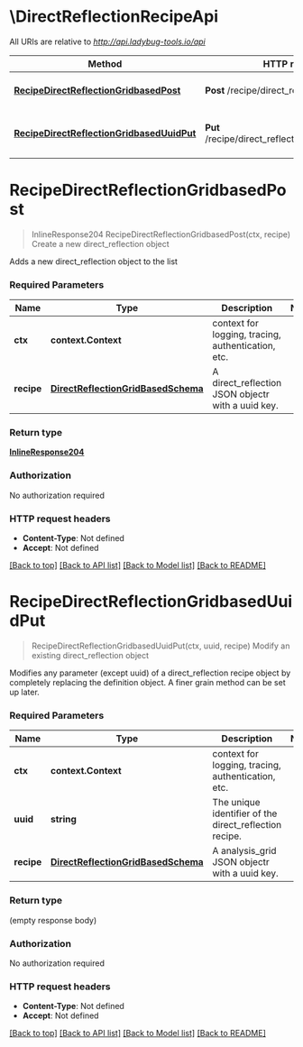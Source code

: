 # \DirectReflectionRecipeApi

All URIs are relative to *http://api.ladybug-tools.io/api*

Method | HTTP request | Description
------------- | ------------- | -------------
[**RecipeDirectReflectionGridbasedPost**](DirectReflectionRecipeApi.md#RecipeDirectReflectionGridbasedPost) | **Post** /recipe/direct_reflection/gridbased | Create a new direct_reflection object
[**RecipeDirectReflectionGridbasedUuidPut**](DirectReflectionRecipeApi.md#RecipeDirectReflectionGridbasedUuidPut) | **Put** /recipe/direct_reflection/gridbased/{uuid} | Modify an existing direct_reflection object


# **RecipeDirectReflectionGridbasedPost**
> InlineResponse204 RecipeDirectReflectionGridbasedPost(ctx, recipe)
Create a new direct_reflection object

Adds a new direct_reflection object to the list

### Required Parameters

Name | Type | Description  | Notes
------------- | ------------- | ------------- | -------------
 **ctx** | **context.Context** | context for logging, tracing, authentication, etc.
  **recipe** | [**DirectReflectionGridBasedSchema**](DirectReflectionGridBasedSchema.md)| A direct_reflection JSON objectr with a uuid key. | 

### Return type

[**InlineResponse204**](inline_response_204.md)

### Authorization

No authorization required

### HTTP request headers

 - **Content-Type**: Not defined
 - **Accept**: Not defined

[[Back to top]](#) [[Back to API list]](../README.md#documentation-for-api-endpoints) [[Back to Model list]](../README.md#documentation-for-models) [[Back to README]](../README.md)

# **RecipeDirectReflectionGridbasedUuidPut**
> RecipeDirectReflectionGridbasedUuidPut(ctx, uuid, recipe)
Modify an existing direct_reflection object

Modifies any parameter (except uuid) of a direct_reflection recipe object by completely replacing the definition object. A finer grain method can be set up later.

### Required Parameters

Name | Type | Description  | Notes
------------- | ------------- | ------------- | -------------
 **ctx** | **context.Context** | context for logging, tracing, authentication, etc.
  **uuid** | **string**| The unique identifier of the direct_reflection recipe. | 
  **recipe** | [**DirectReflectionGridBasedSchema**](DirectReflectionGridBasedSchema.md)| A analysis_grid JSON objectr with a uuid key. | 

### Return type

 (empty response body)

### Authorization

No authorization required

### HTTP request headers

 - **Content-Type**: Not defined
 - **Accept**: Not defined

[[Back to top]](#) [[Back to API list]](../README.md#documentation-for-api-endpoints) [[Back to Model list]](../README.md#documentation-for-models) [[Back to README]](../README.md)

